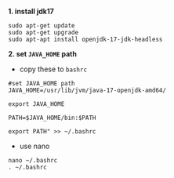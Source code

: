 **1. install jdk17**
```shell
sudo apt-get update
sudo apt-get upgrade
sudo apt-apt install openjdk-17-jdk-headless
```
**2. set `JAVA_HOME` path**
- copy these to `bashrc`
```shell
#set JAVA_HOME path
JAVA_HOME=/usr/lib/jvm/java-17-openjdk-amd64/

export JAVA_HOME

PATH=$JAVA_HOME/bin:$PATH

export PATH" >> ~/.bashrc
```
- use nano 
```shell
nano ~/.bashrc
. ~/.bashrc
```

